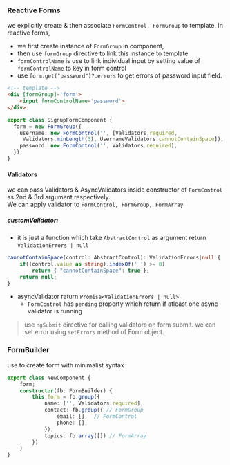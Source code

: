 ### Reactive Forms
we explicitly create & then associate `FormControl, FormGroup` to template.
In reactive forms, 
- we first create instance of `FormGroup` in component, 
- then use `formGroup` directive to link this instance to template 
- `formControlName` is use to link individual input by setting value of `formControlName` to key in form control
- use `form.get("password")?.errors` to get errors of password input field.
```html
<!-- template -->
<div [formGroup]='form'>
	<input formControlName='password'>
</div>
```
```typescript
export class SignupFormComponent {
  form = new FormGroup({
    username: new FormControl('', [Validators.required,
     Validators.minLength(3), UsernameValidators.cannotContainSpace]),
    password: new FormControl('', Validators.required),
  });
}
```

#### Validators
we can pass Validators & AsyncValidators inside constructor of `FormControl` as 2nd & 3rd argument respectively.    
We can apply validator to `FormControl, FormGroup, FormArray `

##### customValidator:
- it is just a function which take `AbstractControl` as argument return `ValidationErrors | null`
```typescript
cannotContainSpace(control: AbstractControl): ValidationErrors|null {
	if((control.value as string).indexOf(' ') >= 0) 
		return { "cannotContainSpace": true };
	return null;
}
```
- asyncValidator return `Promise<ValidationErrors | null>`
	- `FormControl` has `pending` property which return if atleast one async validator is running
     
>use `ngSubmit` directive for calling validators on form submit.
>we can set error using `setErrors` method of Form object.


### FormBuilder
use to create form with minimalist syntax
```typescript
export class NewComponent {
	form;
	constructor(fb: FormBuilder) {
		this.form = fb.group({
			name: ['', Validators.required],
			contact: fb.group({ // FormGroup
				email: [],  // FormControl
				phone: [], 
			}),
			topics: fb.array([]) // FormArray
		})
	}
}
```